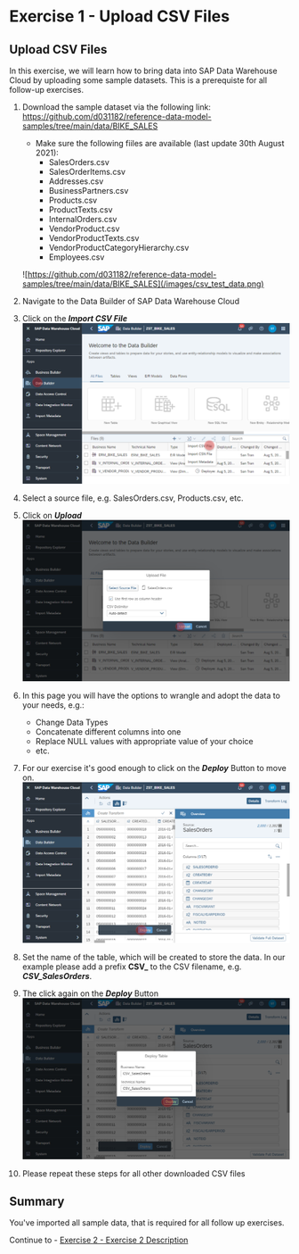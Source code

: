 # Exercise 1 - Upload CSV Files

## Upload CSV Files
In this exercise, we will learn how to bring data into SAP Data Warehouse Cloud by uploading some sample datasets. This is a prerequiste for all follow-up exercises. 

1. Download the sample dataset via the following link: https://github.com/d031182/reference-data-model-samples/tree/main/data/BIKE_SALES
    - Make sure the following fiiles are available (last update 30th August 2021):
        - SalesOrders.csv
        - SalesOrderItems.csv
        - Addresses.csv
        - BusinessPartners.csv
        - Products.csv
        - ProductTexts.csv
        - InternalOrders.csv
        - VendorProduct.csv
        - VendorProductTexts.csv
        - VendorProductCategoryHierarchy.csv
        - Employees.csv
      
    ![https://github.com/d031182/reference-data-model-samples/tree/main/data/BIKE_SALES](/images/csv_test_data.png)

2. Navigate to the Data Builder of SAP Data Warehouse Cloud
3. Click on the <b><i>Import CSV File</i></b>
  ![Import CSV File](images/ImportCSVFile_2.png)
4. Select a source file, e.g. SalesOrders.csv, Products.csv, etc. 
5. Click on <b><i>Upload</i></b>
  ![Import CSV File](images/ImportCSVFile_3.png)
6. In this page you will have the options to wrangle and adopt the data to your needs, e.g.:
    - Change Data Types
    - Concatenate different columns into one
    - Replace NULL values with appropriate value of your choice
    - etc.
7. For our exercise it's good enough to click on the <b><i>Deploy</i></b> Button to move on.
  ![Import CSV File](images/ImportCSVFile_4.png)
8. Set the name of the table, which will be created to store the data. In our example please add a prefix <b>CSV_</b> to the CSV filename, e.g. <b><i>CSV_SalesOrders</i></b>.
9. The click again on the <b><i>Deploy</i></b> Button
  ![Import CSV File](images/ImportCSVFile_5.png)
10. Please repeat these steps for all other downloaded CSV files 


## Summary

You've imported all sample data, that is required for all follow up exercises.

Continue to - [Exercise 2 - Exercise 2 Description](../ex2/README.md)

